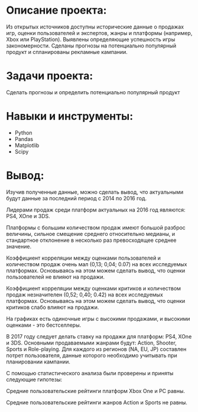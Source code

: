 # Описание проекта: #
Из открытых источников доступны исторические данные о продажах игр, оценки пользователей и экспертов, жанры и платформы (например, Xbox или PlayStation). Выявлены определяющие успешность игры закономерности. Сделаны прогнозы на потенциально популярный продукт и спланированы рекламные кампании.

# Задачи проекта: #
Сделать прогнозы и определить потенциально популярный продукт

# Навыки и инструменты: #
* Python
* Pandas
* Matplotlib
* Scipy

# Вывод: #
Изучив полученные данные, можно сделать вывод, что актуальными будут данные за последний период с 2014 по 2016 год.

Лидерами продаж среди платформ актуальных на 2016 год являются: PS4, XOne и 3DS.

Платформы с большим количеством продаж имеют большой разброс величины, сильное смещение среднего относительно медианы, и стандартное отклонение в несколько раз превосходящее среднее значение.

Коэффициент корреляции между оценками пользователей и количеством продаж очень мал (0,13; 0,04; 0.07) на всех исследуемых платформах. Основываясь на этом можем сделать вывод, что оценки пользователей не влияют на продажи.

Коэффициент корреляции между оценками критиков и количеством продаж незначителен (0,52; 0,40; 0.42) на всех исследуемых платформах. Основываясь на этом можем сделать вывод, что оценки критиков слабо влияют на продажи.

На графиках есть одиночные игры с высокими продажами, и высокими оценками - это бестселлеры.

В 2017 году следует делать ставку на продажи для платформ: PS4, XOne и 3DS. Основными продаваемыми жанрами будут: Action, Shooter, Sports и Role-playing. Для каждого из регионов (NA, EU, JP) составлен потрет пользователя, данные которого необходимо учитывать при планировании кампании.

С помощью статистического анализа были проверены и приняты следующие гипотезы:

Средние пользовательские рейтинги платформ Xbox One и PC равны.

Средние пользовательские рейтинги жанров Action и Sports не равны.
